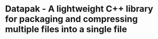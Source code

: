 # Datapak -  A lightweight C++ library for packaging and compressing multiple files into a single file
